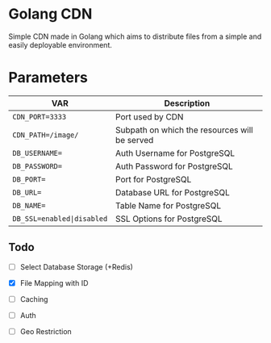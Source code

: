 # Golang CDN
Simple CDN made in Golang which aims to distribute files from a simple and easily deployable environment.

# Parameters
| VAR | Description |
|---|---|
| `CDN_PORT=3333` | Port used by CDN |  
| `CDN_PATH=/image/` | Subpath on which the resources will be served |  
| `DB_USERNAME=` | Auth Username for PostgreSQL |  
| `DB_PASSWORD=` | Auth Password for PostgreSQL |  
| `DB_PORT=` | Port for PostgreSQL |  
| `DB_URL=` | Database URL for PostgreSQL |  
| `DB_NAME=` | Table Name for PostgreSQL |  
| `DB_SSL=enabled\|disabled` | SSL Options for PostgreSQL |  

## Todo
- [ ] Select Database Storage (+Redis)
- [x] File Mapping with ID
- [ ] Caching
- [ ] Auth
- [ ] Geo Restriction

